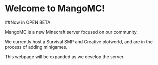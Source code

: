 # Welcome to MangoMC!

##Now in OPEN BETA

MangoMC is a new Minecraft server focused on our community.

We currently host a Survival SMP and Creative plotworld, and are in the process of adding minigames.

This webpage will be expanded as we develop the server.
